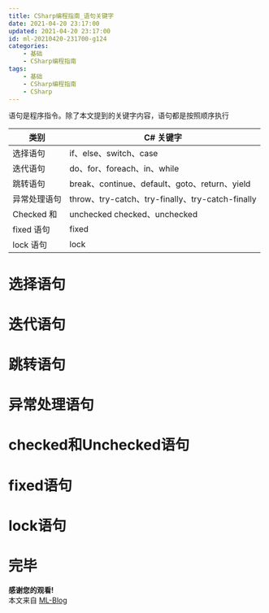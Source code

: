 ```yaml
---
title: CSharp编程指南_语句关键字
date: 2021-04-20 23:17:00
updated: 2021-04-20 23:17:00
id: ml-20210420-231700-g124
categories:
	- 基础
	- CSharp编程指南
tags: 
	- 基础
	- CSharp编程指南
	- CSharp
---
```


语句是程序指令。除了本文提到的关键字内容，语句都是按照顺序执行

| 类别         | C# 关键字                                        |
| ------------ | ------------------------------------------------ |
| 选择语句     | if、else、switch、case                           |
| 迭代语句     | do、for、foreach、in、while                      |
| 跳转语句     | break、continue、default、goto、return、yield    |
| 异常处理语句 | throw、try-catch、try-finally、try-catch-finally |
| Checked 和   | unchecked	checked、unchecked                     |
| fixed 语句   | fixed                                            |
| lock 语句    | lock                                             |


<!--more-->

# 选择语句

# 迭代语句

# 跳转语句

# 异常处理语句

# checked和Unchecked语句

# fixed语句

# lock语句

# 完毕

**感谢您的观看!**  
本文来自 [ML-Blog][ML-Blog_Link]

<!-- 图片 -->

<!-- 链接 -->

<!-- 水印 -->
[ML-Blog_Link]:https://userminghaoli.github.io/ "我的博客"
